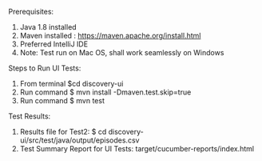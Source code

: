 Prerequisites:

1. Java 1.8 installed
2. Maven installed : https://maven.apache.org/install.html
3. Preferred IntelliJ IDE
4. Note: Test run on Mac OS, shall work seamlessly on Windows

Steps to Run UI Tests:

1. From terminal 
   $cd discovery-ui
2. Run command
	 $ mvn install -Dmaven.test.skip=true
3. Run command
   $ mvn test
   
Test Results: 
1. Results file for Test2: 
   $ cd discovery-ui/src/test/java/output/episodes.csv
2. Test Summary Report for UI Tests: 
   target/cucumber-reports/index.html
